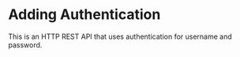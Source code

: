 # Adding Authentication

This is an HTTP REST API that uses authentication for username and password.